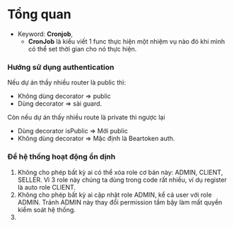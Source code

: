 # Tổng quan

- Keyword: **Cronjob**, 
  - **CronJob** là kiểu viết 1 func thực hiện một nhiệm vụ nào đó khi mình có thể set thời gian cho nó thực hiện.



### Hướng sử dụng authentication

Nếu dự án thấy nhiều router là public thì:
- Không dùng decorator => public
- Dùng decorator => sài guard.

Còn nếu dự án thấy nhiều route là private thì ngược lại
- Dùng decorator isPublic => Mới public
- Không dùng decorator => Mặc định là Beartoken auth.


### Để hệ thống hoạt động ổn dịnh
1. Không cho phép bất kỳ ai có thể xóa role cơ bản này: ADMIN, CLIENT, SELLER. Vì 3 role này chúng ta dùng trong code rất nhiều, ví dụ register là auto role CLIENT.
2. Không cho phép bất kỳ ai cập nhật role ADMIN, kể cả user với role ADMIN. Tránh ADMIN này thay đổi permission tầm bậy làm mất quyền kiểm soát hệ thống.
3. 